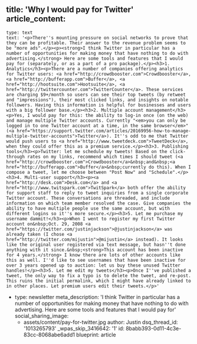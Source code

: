 title: 'Why I would pay for Twitter'
article_content:
  -
    type: text
    text: '<p>There''s mounting pressure on social networks to prove that they can be profitable. Their answer to the revenue problem seems to be "more ads".</p><p><strong>I think Twitter in particular has a number of opportunities for making money that have nothing to do with advertising.</strong> Here are some tools and features that I would pay for (separately, or as a part of a pro package).</p><h3>1. Analytics</h3><p>There are a number of companies offering analytics for Twitter users: <a href="http://crowdbooster.com">Crowdbooster</a>, <a href="http://bufferapp.com">Buffer</a>, <a href="http://hootsuite.com">Hootsuite</a>, <a href="http://twittercounter.com">TwitterCounter</a>. These services are charging $9+/month so users can see their top tweets (by retweet and "impressions"), their most clicked links, and insights on notable followers. Having this information is helpful for businesses and users with a big follower base.</p><h3>2. Multiple account management</h3><p>Yes, I would pay for this: the ability to log-in once (on the web) and manage multiple Twitter accounts. Currently "<em>you can only be logged in to one Twitter account at a time, in the same browser</em>" (<a href="https://support.twitter.com/articles/20169956-how-to-manage-multiple-twitter-accounts">Twitter</a>). It''s odd to me that Twitter would push users to <a href="http://www.tweetdeck.com">TweetDeck</a>, when they could offer this as a premium service.</p><h3>3. Publishing tools</h3><p>Twitter: let me schedule my tweets! Based on the click-through rates on my links, recommend which times I should tweet (<a href="http://crowdbooster.com">Crowdbooster</a>&nbsp;and&nbsp;<a href="http://bufferapp.com">Buffer</a>&nbsp;currently do this). When I compose a tweet, let me choose between "Post Now" and "Schedule".</p><h3>4. Multi-user support</h3><p><a href="http://desk.com">Desk.com</a> and <a href="http://www.twitspark.com">TwitSpark</a> both offer the ability for support staff to reply to tweet inquiries from a single corporate Twitter account. These conversations are threaded, and include information on which team member resolved the case. Give companies the ability to have multiple people use the same account, but with different logins so it''s more secure.</p><h3>5. Let me purchase my username dammit!</h3><p>When I went to register my first Twitter account on&nbsp;Oct. 29, 2008 <a href="https://twitter.com/justinjackson">@justinjackson</a> was already taken (I chose <a href="http://twitter.com/mijustin">@mijustin</a> instead). It looks like the original user registered via text message, but hasn''t done anything with it since.&nbsp;<strong>This account has been inactive for 4 years.</strong> I know there are lots of other accounts like this as well. I''d like to see usernames that have been inactive for over 3 years opened up to auction: let us buy these unused Twitter handles!</p><h3>5. Let me edit my tweets</h3><p>Once I''ve published a tweet, the only way to fix a typo is to delete the tweet, and re-post. This ruins the initial permalink, which I might have already linked to in other places. Let premium users edit their tweets.</p>'
  -
    type: newsletter
meta_description: 'I think Twitter in particular has a number of opportunities for making money that have nothing to do with advertising. Here are some tools and features that I would pay for'
social_sharing_image:
    - assets/content/pay-for-twitter.jpg
author: Justin
dsq_thread_id: '1013265793'
_wpas_skip_3416642: '1'
id: 8babb393-0d11-4c3e-83cc-8068abe6add1
blueprint: article

